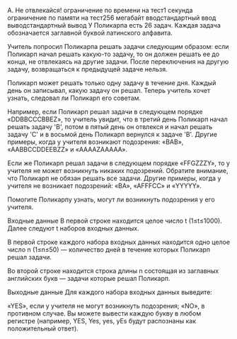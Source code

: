 A. Не отвлекайся!
ограничение по времени на тест1 секунда
ограничение по памяти на тест256 мегабайт
вводстандартный ввод
выводстандартный вывод
У Поликарпа есть 26 задач. Каждая задача обозначается заглавной буквой латинского алфавита.

Учитель попросил Поликарпа решать задачи следующим образом: если Поликарп начал решать какую-то задачу, то он должен решать ее до конца, не отвлекаясь на другие задачи. После переключения на другую задачу, возвращаться к предыдущей задаче нельзя.

Поликарп может решать только одну задачу в течение дня. Каждый день он записывал, какую задачу он решал. Теперь учитель хочет узнать, следовал ли Поликарп его советам.

Например, если Поликарп решал задачи в следующем порядке «DDBBCCCBBEZ», то учитель увидит, что в третий день Поликарп начал решать задачу 'B', потом в пятый день он отвлекся и начал решать задачу 'C' и в восьмой день Поликарп вернулся к задаче 'B'. Другие примеры, когда у учителя возникают подозрения: «BAB», «AABBCCDDEEBZZ» и «AAAAZAAAAA».

Если же Поликарп решал задачи в следующем порядке «FFGZZZY», то у учителя не может возникнуть никаких подозрений. Обратите внимание, что Поликарп не обязан решать все задачи. Другие примеры, когда у учителя не возникает подозрений: «BA», «AFFFCC» и «YYYYY».

Помогите Поликарпу узнать, могут ли возникнуть подозрения у его учителя.

Входные данные
В первой строке находится целое число t (1≤t≤1000). Далее следуют t наборов входных данных.

В первой строке каждого набора входных данных находится одно целое число n (1≤n≤50) — количество дней в течение которых Поликарп решал задачи.

Во второй строке находится строка длины n состоящая из заглавных английских букв — задачи которые решал Поликарп.

Выходные данные
Для каждого набора входных данных выведите:

«YES», если у учителя не могут возникнуть подозрения;
«NO», в противном случае.
Вы можете вывести каждую букву в любом регистре (например, YES, Yes, yes, yEs будут распознаны как положительный ответ).
